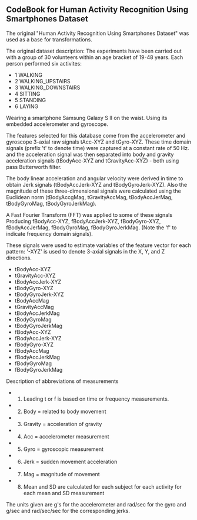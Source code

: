 ## CodeBook for Human Activity Recognition Using Smartphones Dataset

The original "Human Activity Recognition Using Smartphones Dataset" was used as a base for transformations.

The original dataset description:
The experiments have been carried out with a group of 30 volunteers within an age bracket of 19-48 years. Each person performed six activites:

* 1 WALKING
* 2 WALKING_UPSTAIRS
* 3 WALKING_DOWNSTAIRS
* 4 SITTING
* 5 STANDING
* 6 LAYING

Wearing a smartphone Samsung Galaxy S II on the waist. Using its embedded accelerometer and gyroscope.

The features selected for this database come from the accelerometer and gyroscope 3-axial raw signals tAcc-XYZ and tGyro-XYZ.  These time domain signals (prefix 't' to denote time) were captured at a constant rate of 50 Hz. and the acceleration signal was then separated into body and gravity acceleration signals (tBodyAcc-XYZ and tGravityAcc-XYZ) - both using pass Butterworth filter. 

The body linear acceleration and angular velocity were derived in time to obtain Jerk signals (tBodyAccJerk-XYZ and tBodyGyroJerk-XYZ). Also the magnitude of these three-dimensional signals were calculated using the Euclidean norm (tBodyAccgMag, tGravityAccMag, tBodyAccJerMag, tBodyGyroMag, tBodyGyroJerkMag).

A Fast Fourier Transform (FFT) was applied to some of these signals Producing fBodyAcc-XYZ, fBodyAccJerk-XYZ, fBodyGyro-XYZ, fBodyAccJerMag, fBodyGyroMag, fBodyGyroJerkMag. (Note the 'f' to indicate frequency domain signals).

These signals were used to estimate variables of the feature vector for each pattern:
'-XYZ' is used to denote 3-axial signals in the X, Y, and Z directions.

* tBodyAcc-XYZ
* tGravityAcc-XYZ
* tBodyAccJerk-XYZ
* tBodyGyro-XYZ
* tBodyGyroJerk-XYZ
* tBodyAccMag
* tGravityAccMag
* tBodyAccJerkMag
* tBodyGyroMag
* tBodyGyroJerkMag
* fBodyAcc-XYZ
* fBodyAccJerk-XYZ
* fBodyGyro-XYZ
* fBodyAccMag
* fBodyAccJerkMag
* fBodyGyroMag
* fBodyGyroJerkMag

Description of abbreviations of measurements
* 1. Leading t or f is based on time or frequency measurements.
* 2. Body = related to body movement
* 3. Gravity = acceleration of gravity
* 4. Acc = accelerometer measurement
* 5. Gyro = gyroscopic measurement
* 6. Jerk = sudden movement acceleration
* 7. Mag = magnitude of movement
* 8. Mean and SD are calculated for each subject for each activity for each mean and SD measurement

The units given are g's for the accelerometer and rad/sec for the gyro and g/sec and rad/sec/sec for the corresponding jerks.



